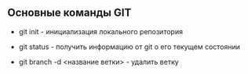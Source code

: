 ## Основные команды GIT

* git init - инициализация локального репозитория

* git status - получить информацию от git о его текущем состоянии

* git branch -d <название ветки> - удалить ветку